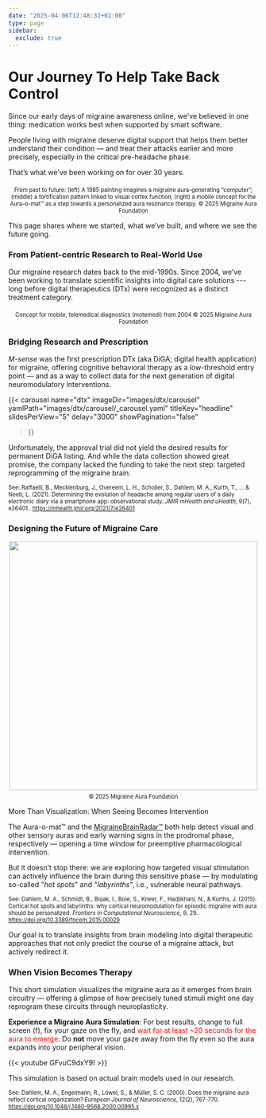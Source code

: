 ```yaml
---
date: "2025-04-06T12:48:32+02:00"
type: page
sidebar:
  exclude: true
---
```


# Our Journey To Help Take Back Control


Since our early days of migraine awareness online, we've believed in one thing: medication works best when supported by smart software.

People living with migraine deserve digital support that helps them better understand their condition — and treat their attacks earlier and more precisely, especially in the critical pre-headache phase.

That’s what we’ve been working on for over 30 years.


<div style="text-align: center;">
  <figure style="display: inline-block; margin: 0 auto;">
    <img
      src="/images/from-art2aura-o-mat.png"
      class="img"
      style="width:max; height:auto;"
      alt="" />
    <figcaption style="font-size: 0.8em; margin-top: 0.5em;">
        From past to future: (left) A 1985 painting imagines a migraine aura-generating “computer”; (middle) a fortification pattern linked to visual cortex function; (right) a mobile concept for the Aura-o-mat™ as a step towards a personalized aura resonance therapy.
        © 2025 Migraine Aura Foundation
    </figcaption>
  </figure>
</div>

This page shares where we started, what we’ve built, and where we see the future going.












### From Patient-centric Research to Real-World Use

Our migraine research dates back to the mid-1990s. Since 2004, we’ve been working to translate scientific insights into digital care solutions --- long before digital therapeutics (DTx) were recognized as a distinct treatment category.






<div style="text-align: center;">
  <figure style="display: inline-block; margin: 0 auto;">
    <img
      src="/images/motemedi_nokia_show_case.png"
      class="img"
      style="width:max; height:auto;"
      alt="" />
    <figcaption style="font-size: 0.8em; margin-top: 0.5em;">
       Concept for mobile, telemedical diagnostics (motemedi) from 2004 © 2025 Migraine Aura Foundation
    </figcaption>
  </figure>
</div>


### Bridging Research and Prescription

_M-sense_ was the first prescription DTx (aka DiGA; digital health application) for migraine, offering cognitive behavioral therapy as a low-threshold entry point — and as a way to collect data for the next generation of digital neuromodulatory interventions.



<!--While we are not offering a migraine app at the moment — and the M-sense DTx is currently unavailable — our work continues.
We are advancing digital, model-based strategies that aim to give patients real agency: to recognize patterns, predict attacks, and possibly redirect the course of an episode.-->


{{< carousel
  name="dtx"
  imageDir="images/dtx/carousel"
  yamlPath="images/dtx/carousel/_carousel.yaml"
  titleKey="headline"
  slidesPerView="5"
  delay="3000"
  showPagination="false"
>}}

Unfortunately, the approval trial did not yield the desired results for permanent DiGA listing. And while the data collection showed great promise, the company lacked the funding to take the next step: targeted reprogramming of the migraine brain.

<div style="font-size: 0.8em; margin-top: 1em;">
  See: Raffaelli, B., Mecklenburg, J., Overeem, L. H., Scholler, S., Dahlem, M. A., Kurth, T., ... & Neeb, L. (2021). Determining the evolution of headache among regular users of a daily electronic diary via a smartphone app: observational study.
  <em>JMIR mHealth and uHealth</em>, 9(7), e26401..
  <a href="https://mhealth.jmir.org/2021/7/e26401" target="_blank" rel="noopener">https://mhealth.jmir.org/2021/7/e26401</a>
</div>



### Designing the Future of Migraine Care

<div style="text-align: center;">
  <figure style="display: inline-block; margin: 0 auto;">
    <img
      src="/images/aura-resonance-therapy.png"
      class="img"
      style="width:500px; height:auto;"
      alt="" />
    <figcaption style="font-size: 0.8em; margin-top: 0.5em;">
       © 2025 Migraine Aura Foundation
    </figcaption>
  </figure>
</div>



More Than Visualization: When Seeing Becomes Intervention

The Aura-o-mat™ and the [MigraineBrainRadar™](/test-suit/migrainebrainradar/) both help detect visual and other sensory auras and early warning signs in the prodromal phase, respectively — opening a time window for preemptive pharmacological intervention.

But it doesn’t stop there: we are exploring how targeted visual stimulation can actively influence the brain during this sensitive phase — by modulating so-called "_hot spots_" and "_labyrinths_", i.e.,  vulnerable neural pathways.

<div style="font-size: 0.8em; margin-top: 1em;">
  See: Dahlem, M. A., Schmidt, B., Bojak, I., Boie, S., Kneer, F., Hadjikhani, N., & Kurths, J. (2015).
  Cortical hot spots and labyrinths: why cortical neuromodulation for episodic migraine with aura should be personalized.
  <em>Frontiers in Computational Neuroscience, 9</em>, 29.
  <a href="https://doi.org/10.3389/fncom.2015.00029" target="_blank" rel="noopener">https://doi.org/10.3389/fncom.2015.00029</a>
</div>

Our goal is to translate insights from brain modeling into digital therapeutic approaches that not only predict the course of a migraine attack, but actively redirect it.



### When Vision Becomes Therapy

This short simulation visualizes the migraine aura as it emerges from brain circuitry — offering a glimpse of how precisely tuned stimuli might one day reprogram these circuits through neuroplasticity.

**Experience a Migraine Aura Simulation**: For best results, change to full screen (f), fix your gaze on the fly, and <span style="color:red;">wait for at least ~20 seconds for the aura to emerge</span>. Do **not** move your gaze away from the fly even so the aura expands into your peripheral vision.


{{< youtube GFvuC9dxY9I >}}


This simulation is based on actual brain models used in our research.

<div style="font-size: 0.8em; margin-top: 1em;"> See: Dahlem, M. A., Engelmann, R., Löwel, S., & Müller, S. C. (2000). Does the migraine aura reflect cortical organization?
  <em>European Journal of Neuroscience,</em>  12(2), 767-770.
  <a href="https://doi.org/10.1046/j.1460-9568.2000.00995.x" target="_blank" rel="noopener">https://doi.org/10.1046/j.1460-9568.2000.00995.x</a>
</div>
